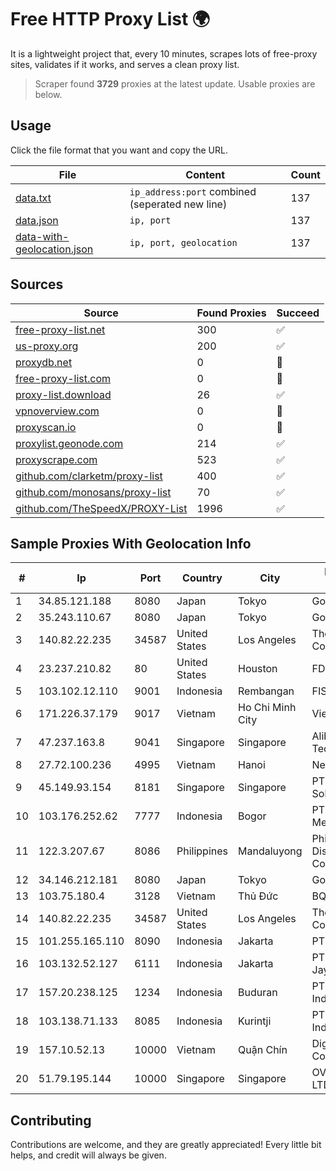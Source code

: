 
# Free HTTP Proxy List 🌍

It is a lightweight project that, every 10 minutes, scrapes lots of free-proxy sites, validates if it works, and serves a clean proxy list.


> Scraper found **3729** proxies at the latest update. Usable proxies are below.

## Usage

Click the file format that you want and copy the URL.


|File|Content|Count|
|----|-------|-----|
|[data.txt](https://raw.githubusercontent.com/themiralay/Proxy-List-World/master/data.txt)|`ip_address:port` combined (seperated new line)|137|
|[data.json](https://raw.githubusercontent.com/themiralay/Proxy-List-World/master/data.json)|`ip, port`|137|
|[data-with-geolocation.json](https://raw.githubusercontent.com/themiralay/Proxy-List-World/master/data-with-geolocation.json)|`ip, port, geolocation`|137|

## Sources

|Source|Found Proxies|Succeed|
|------|-------------|-------|
|[free-proxy-list.net](https://free-proxy-list.net)|300|✅|
|[us-proxy.org](https://www.us-proxy.org)|200|✅|
|[proxydb.net](http://proxydb.net)|0|🚫|
|[free-proxy-list.com](https://free-proxy-list.com/?page=&port=&type%5B%5D=http&type%5B%5D=https&up_time=0&search=Search)|0|🚫|
|[proxy-list.download](https://www.proxy-list.download/HTTP)|26|✅|
|[vpnoverview.com](https://vpnoverview.com/privacy/anonymous-browsing/free-proxy-servers)|0|🚫|
|[proxyscan.io](https://www.proxyscan.io)|0|🚫|
|[proxylist.geonode.com](https://proxylist.geonode.com/api/proxy-list?limit=300&page=1&sort_by=lastChecked&sort_type=desc&protocols=http,https)|214|✅|
|[proxyscrape.com](https://api.proxyscrape.com/v2/?request=displayproxies&protocol=http&timeout=10000&country=all&ssl=all&anonymity=all)|523|✅|
|[github.com/clarketm/proxy-list](https://raw.githubusercontent.com/clarketm/proxy-list/master/proxy-list-raw.txt)|400|✅|
|[github.com/monosans/proxy-list](https://raw.githubusercontent.com/monosans/proxy-list/main/proxies/http.txt)|70|✅|
|[github.com/TheSpeedX/PROXY-List](https://raw.githubusercontent.com/TheSpeedX/PROXY-List/master/http.txt)|1996|✅|


## Sample Proxies With Geolocation Info

|#|Ip|Port|Country|City|Internet Service Provider|
|-|--|----|-------|----|-------------------------|
|1|34.85.121.188|8080|Japan|Tokyo|Google LLC|
|2|35.243.110.67|8080|Japan|Tokyo|Google LLC|
|3|140.82.22.235|34587|United States|Los Angeles|The Constant Company|
|4|23.237.210.82|80|United States|Houston|FDCservers.net|
|5|103.102.12.110|9001|Indonesia|Rembangan|FISNET|
|6|171.226.37.179|9017|Vietnam|Ho Chi Minh City|Viettel Corporation|
|7|47.237.163.8|9041|Singapore|Singapore|Alibaba (US) Technology Co., Ltd.|
|8|27.72.100.236|4995|Vietnam|Hanoi|Newass2011xDSLHN|
|9|45.149.93.154|8181|Singapore|Singapore|PT Perwira Media Solusi|
|10|103.176.252.62|7777|Indonesia|Bogor|PT Palu Pasundan Media Net|
|11|122.3.207.67|8086|Philippines|Mandaluyong|Philippine Long Distance Telephone Co.|
|12|34.146.212.181|8080|Japan|Tokyo|Google LLC|
|13|103.75.180.4|3128|Vietnam|Thủ Đức|BQT|
|14|140.82.22.235|34587|United States|Los Angeles|The Constant Company|
|15|101.255.165.110|8090|Indonesia|Jakarta|PT Remala Abadi|
|16|103.132.52.127|6111|Indonesia|Jakarta|PT Adeaksa Indo Jayatama|
|17|157.20.238.125|1234|Indonesia|Buduran|PT Era Network Indonesia|
|18|103.138.71.133|8085|Indonesia|Kurintji|PT Centronet Data Indonesia|
|19|157.10.52.13|10000|Vietnam|Quận Chín|Digi Success Service Company Limited|
|20|51.79.195.144|10000|Singapore|Singapore|OVH Singapore PTE. LTD|



## Contributing

Contributions are welcome, and they are greatly appreciated! Every
little bit helps, and credit will always be given.

